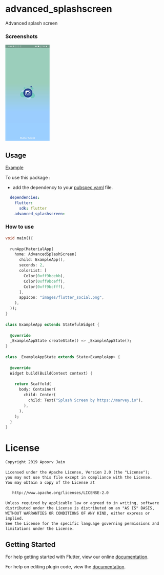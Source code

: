 # advanced_splashscreen

Advanced splash screen

### Screenshots

<img src="splashscreen.jpg" height="300em" /> 

## Usage

[Example](https://github.com/apoorv9496/Flutter-advanced-splash-screen/blob/master/example/example.dart)

To use this package :

* add the dependency to your [pubspec.yaml](https://github.com/iampawan/Flutter-Walkthrough/blob/master/pubspec.yaml) file.

```yaml
  dependencies:
    flutter:
      sdk: flutter
    advanced_splashscreen:
```

### How to use

```dart
void main(){

  runApp(MaterialApp(
    home: AdvancedSplashScreen(
      child: ExampleApp(),
      seconds: 2,
      colorList: [
        Color(0xff9bcebb),
        Color(0xff9bceff),
        Color(0xff9bcfff),
      ],
      appIcon: "images/flutter_social.png",
    ),
  ));
}

class ExampleApp extends StatefulWidget {

  @override
  _ExampleAppState createState() => _ExampleAppState();
}

class _ExampleAppState extends State<ExampleApp> {

  @override
  Widget build(BuildContext context) {

    return Scaffold(
      body: Container(
        child: Center(
          child: Text("Splash Screen by https://marvey.io"),
        ),
      ),
    );
  }
}
```
# License

    Copyright 2019 Apoorv Jain

    Licensed under the Apache License, Version 2.0 (the "License");
    you may not use this file except in compliance with the License.
    You may obtain a copy of the License at

       http://www.apache.org/licenses/LICENSE-2.0

    Unless required by applicable law or agreed to in writing, software
    distributed under the License is distributed on an "AS IS" BASIS,
    WITHOUT WARRANTIES OR CONDITIONS OF ANY KIND, either express or implied.
    See the License for the specific language governing permissions and
    limitations under the License.

## Getting Started

For help getting started with Flutter, view our online
[documentation](http://flutter.io/).

For help on editing plugin code, view the [documentation](https://flutter.io/platform-plugins/#edit-code).
